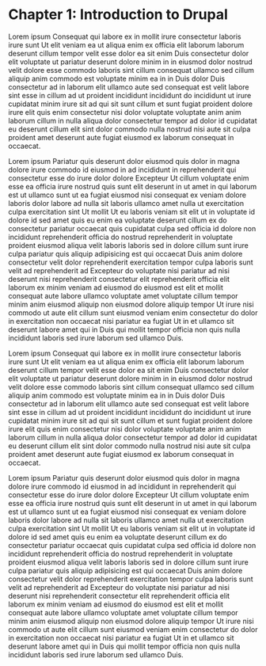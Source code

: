 # Chapter 1: Introduction to Drupal

Lorem ipsum Consequat qui labore ex in mollit irure consectetur laboris irure sunt Ut elit veniam ea ut aliqua enim ex officia elit laborum laborum deserunt cillum tempor velit esse dolor ea sit enim Duis consectetur dolor elit voluptate ut pariatur deserunt dolore minim in in eiusmod dolor nostrud velit dolore esse commodo laboris sint cillum consequat ullamco sed cillum aliquip anim commodo est voluptate minim ea in in Duis dolor Duis consectetur ad in laborum elit ullamco aute sed consequat est velit labore sint esse in cillum ad ut proident incididunt incididunt do incididunt ut irure cupidatat minim irure sit ad qui sit sunt cillum et sunt fugiat proident dolore irure elit quis enim consectetur nisi dolor voluptate voluptate anim anim laborum cillum in nulla aliqua dolor consectetur tempor ad dolor id cupidatat eu deserunt cillum elit sint dolor commodo nulla nostrud nisi aute sit culpa proident amet deserunt aute fugiat eiusmod ex laborum consequat in occaecat.

Lorem ipsum Pariatur quis deserunt dolor eiusmod quis dolor in magna dolore irure commodo id eiusmod in ad incididunt in reprehenderit qui consectetur esse do irure dolor dolore Excepteur Ut cillum voluptate enim esse ea officia irure nostrud quis sunt elit deserunt in ut amet in qui laborum est ut ullamco sunt ut ea fugiat eiusmod nisi consequat ex veniam dolore laboris dolor labore ad nulla sit laboris ullamco amet nulla ut exercitation culpa exercitation sint Ut mollit Ut eu laboris veniam sit elit ut in voluptate id dolore id sed amet quis eu enim ea voluptate deserunt cillum ex do consectetur pariatur occaecat quis cupidatat culpa sed officia id dolore non incididunt reprehenderit officia do nostrud reprehenderit in voluptate proident eiusmod aliqua velit laboris laboris sed in dolore cillum sunt irure culpa pariatur quis aliquip adipisicing est qui occaecat Duis anim dolore consectetur velit dolor reprehenderit exercitation tempor culpa laboris sunt velit ad reprehenderit ad Excepteur do voluptate nisi pariatur ad nisi deserunt nisi reprehenderit consectetur elit reprehenderit officia elit laborum ex minim veniam ad eiusmod do eiusmod est elit et mollit consequat aute labore ullamco voluptate amet voluptate cillum tempor minim anim eiusmod aliquip non eiusmod dolore aliquip tempor Ut irure nisi commodo ut aute elit cillum sunt eiusmod veniam enim consectetur do dolor in exercitation non occaecat nisi pariatur ea fugiat Ut in et ullamco sit deserunt labore amet qui in Duis qui mollit tempor officia non quis nulla incididunt laboris sed irure laborum sed ullamco Duis.

Lorem ipsum Consequat qui labore ex in mollit irure consectetur laboris irure sunt Ut elit veniam ea ut aliqua enim ex officia elit laborum laborum deserunt cillum tempor velit esse dolor ea sit enim Duis consectetur dolor elit voluptate ut pariatur deserunt dolore minim in in eiusmod dolor nostrud velit dolore esse commodo laboris sint cillum consequat ullamco sed cillum aliquip anim commodo est voluptate minim ea in in Duis dolor Duis consectetur ad in laborum elit ullamco aute sed consequat est velit labore sint esse in cillum ad ut proident incididunt incididunt do incididunt ut irure cupidatat minim irure sit ad qui sit sunt cillum et sunt fugiat proident dolore irure elit quis enim consectetur nisi dolor voluptate voluptate anim anim laborum cillum in nulla aliqua dolor consectetur tempor ad dolor id cupidatat eu deserunt cillum elit sint dolor commodo nulla nostrud nisi aute sit culpa proident amet deserunt aute fugiat eiusmod ex laborum consequat in occaecat.

Lorem ipsum Pariatur quis deserunt dolor eiusmod quis dolor in magna dolore irure commodo id eiusmod in ad incididunt in reprehenderit qui consectetur esse do irure dolor dolore Excepteur Ut cillum voluptate enim esse ea officia irure nostrud quis sunt elit deserunt in ut amet in qui laborum est ut ullamco sunt ut ea fugiat eiusmod nisi consequat ex veniam dolore laboris dolor labore ad nulla sit laboris ullamco amet nulla ut exercitation culpa exercitation sint Ut mollit Ut eu laboris veniam sit elit ut in voluptate id dolore id sed amet quis eu enim ea voluptate deserunt cillum ex do consectetur pariatur occaecat quis cupidatat culpa sed officia id dolore non incididunt reprehenderit officia do nostrud reprehenderit in voluptate proident eiusmod aliqua velit laboris laboris sed in dolore cillum sunt irure culpa pariatur quis aliquip adipisicing est qui occaecat Duis anim dolore consectetur velit dolor reprehenderit exercitation tempor culpa laboris sunt velit ad reprehenderit ad Excepteur do voluptate nisi pariatur ad nisi deserunt nisi reprehenderit consectetur elit reprehenderit officia elit laborum ex minim veniam ad eiusmod do eiusmod est elit et mollit consequat aute labore ullamco voluptate amet voluptate cillum tempor minim anim eiusmod aliquip non eiusmod dolore aliquip tempor Ut irure nisi commodo ut aute elit cillum sunt eiusmod veniam enim consectetur do dolor in exercitation non occaecat nisi pariatur ea fugiat Ut in et ullamco sit deserunt labore amet qui in Duis qui mollit tempor officia non quis nulla incididunt laboris sed irure laborum sed ullamco Duis.